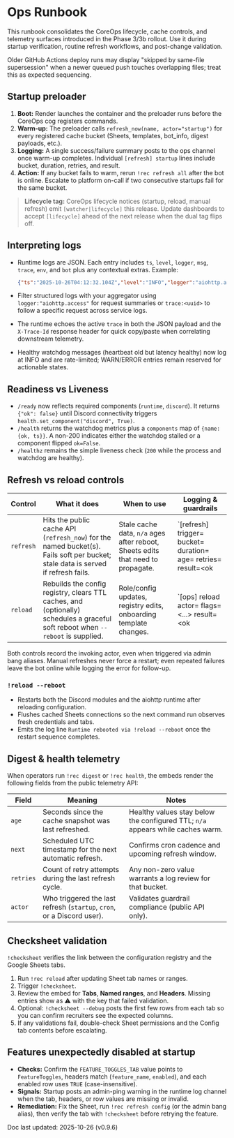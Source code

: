 # Ops Runbook

This runbook consolidates the CoreOps lifecycle, cache controls, and telemetry surfaces
introduced in the Phase 3/3b rollout. Use it during startup verification, routine refresh
workflows, and post-change validation.

Older GitHub Actions deploy runs may display "skipped by same-file supersession" when a newer queued push touches overlapping files; treat this as expected sequencing.

## Startup preloader
1. **Boot:** Render launches the container and the preloader runs before the CoreOps cog
   registers commands.
2. **Warm-up:** The preloader calls `refresh_now(name, actor="startup")` for every
   registered cache bucket (Sheets, templates, bot_info, digest payloads, etc.).
3. **Logging:** A single success/failure summary posts to the ops channel once warm-up
 completes. Individual `[refresh] startup` lines include bucket, duration, retries, and
  result.
4. **Action:** If any bucket fails to warm, rerun `!rec refresh all` after the bot is
  online. Escalate to platform on-call if two consecutive startups fail for the same
  bucket.

> **Lifecycle tag:** CoreOps lifecycle notices (startup, reload, manual refresh) emit
> `[watcher|lifecycle]` this release. Update dashboards to accept `[lifecycle]` ahead of
> the next release when the dual tag flips off.

## Interpreting logs
- Runtime logs are JSON. Each entry includes `ts`, `level`, `logger`, `msg`, `trace`,
  `env`, and `bot` plus any contextual extras. Example:

  ```json
  {"ts":"2025-10-26T04:12:32.104Z","level":"INFO","logger":"aiohttp.access","msg":"http_request","trace":"0a6c...","env":"prod","bot":"c1c","path":"/ready","method":"GET","status":200,"ms":4}
  ```
- Filter structured logs with your aggregator using `logger:"aiohttp.access"` for
  request summaries or `trace:<uuid>` to follow a specific request across service logs.
- The runtime echoes the active `trace` in both the JSON payload and the `X-Trace-Id`
  response header for quick copy/paste when correlating downstream telemetry.
- Healthy watchdog messages (heartbeat old but latency healthy) now log at INFO and are
  rate-limited; WARN/ERROR entries remain reserved for actionable states.

## Readiness vs Liveness
- `/ready` now reflects required components (`runtime`, `discord`). It returns
  `{"ok": false}` until Discord connectivity triggers `health.set_component("discord", True)`.
- `/health` returns the watchdog metrics plus a `components` map of `{name: {ok, ts}}`.
  A non-200 indicates either the watchdog stalled or a component flipped `ok=False`.
- `/healthz` remains the simple liveness check (`200` while the process and watchdog are
  healthy).

## Refresh vs reload controls
| Control | What it does | When to use | Logging & guardrails |
| --- | --- | --- | --- |
| `refresh` | Hits the public cache API (`refresh_now`) for the named bucket(s). Fails soft per bucket; stale data is served if refresh fails. | Stale cache data, `n/a` ages after reboot, Sheets edits that need to propagate. | `[refresh] trigger=<actor> bucket=<name> duration=<ms> age=<sec> retries=<n> result=<ok|fail>` |
| `reload` | Rebuilds the config registry, clears TTL caches, and (optionally) schedules a graceful soft reboot when `--reboot` is supplied. | Role/config updates, registry edits, onboarding template changes. | `[ops] reload actor=<member> flags=<...> result=<ok|fail>` plus `[ops] reboot scheduled` when requested. |

Both controls record the invoking actor, even when triggered via admin bang aliases.
Manual refreshes never force a restart; even repeated failures leave the bot online while
logging the error for follow-up.

### `!reload --reboot`
- Restarts both the Discord modules and the aiohttp runtime after reloading configuration.
- Flushes cached Sheets connections so the next command run observes fresh credentials and tabs.
- Emits the log line `Runtime rebooted via !reload --reboot` once the restart sequence completes.

## Digest & health telemetry
When operators run `!rec digest` or `!rec health`, the embeds render the following fields
from the public telemetry API:

| Field | Meaning | Notes |
| --- | --- | --- |
| `age` | Seconds since the cache snapshot was last refreshed. | Healthy values stay below the configured TTL; `n/a` appears while caches warm. |
| `next` | Scheduled UTC timestamp for the next automatic refresh. | Confirms cron cadence and upcoming refresh window. |
| `retries` | Count of retry attempts during the last refresh cycle. | Any non-zero value warrants a log review for that bucket. |
| `actor` | Who triggered the last refresh (`startup`, `cron`, or a Discord user). | Validates guardrail compliance (public API only). |

## Checksheet validation
`!checksheet` verifies the link between the configuration registry and the Google Sheets
tabs.

1. Run `!rec reload` after updating Sheet tab names or ranges.
2. Trigger `!checksheet`.
3. Review the embed for **Tabs**, **Named ranges**, and **Headers**. Missing entries show
   as ⚠️ with the key that failed validation.
4. Optional: `!checksheet --debug` posts the first few rows from each tab so you can
   confirm recruiters see the expected columns.
5. If any validations fail, double-check Sheet permissions and the Config tab contents
   before escalating.

## Features unexpectedly disabled at startup
- **Checks:** Confirm the `FEATURE_TOGGLES_TAB` value points to `FeatureToggles`, headers
  match (`feature_name`, `enabled`), and each enabled row uses `TRUE` (case-insensitive).
- **Signals:** Startup posts an admin-ping warning in the runtime log channel when the tab,
  headers, or row values are missing or invalid.
- **Remediation:** Fix the Sheet, run `!rec refresh config` (or the admin bang alias), then
  verify the tab with `!checksheet` before retrying the feature.

Doc last updated: 2025-10-26 (v0.9.6)
